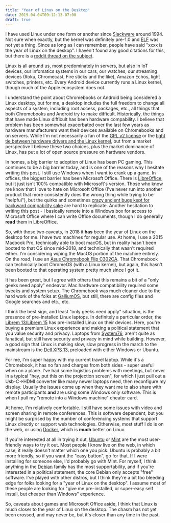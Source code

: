 ```yaml
---
title: "Year of Linux on the Desktop"
date: 2019-04-04T09:12:13-07:00
draft: true
---
```


I have used Linux under one form or another since [Slackware](https://en.wikipedia.org/wiki/Slackware)
around 1994. Not sure when exactly, but the kernel was definitely pre-1.0 and
[ELF](https://en.wikipedia.org/wiki/Executable_and_Linkable_Format) was not
yet a thing. Since as long as I can remember, people have said "xxxx is
the year of Linux on the deskop". I haven't found any good citations for this,
but there is a [reddit thread on the subject](https://www.reddit.com/r/linux/comments/3038d4/when_was_the_first_year_of_the_linux_desktop/).

Linux is all around us, most predominately in servers, but also in IoT devices,
our infomatics systems in our cars, our watches, our streaming devices
(Roku, Chromecast, Fire sticks and the like), Amazon Echos, light switches,
printers, etc. Every Android device currently runs a Linux kernel, though much
of the Apple ecosystem does not.

I understand the point about Chromebooks or Android being considered a Linux
desktop, but for me, a desktop includes the full freedom to change all aspects
of a system, including root access, packages, etc., all things that both
Chromebooks and Android try to make difficult. Historically, the things that
have made Linux difficult has been hardware compability. I believe that
problem has been somewhat exacerbated over the last few years as hardware
manufacturers want their devices available on Chromebooks and on servers. While
I'm not necessarily a fan of the [GPL v2 license](https://choosealicense.com/licenses/gpl-2.0/)
or the [tight tie between hardware drivers and the Linux kernel](https://en.wikipedia.org/wiki/Linux_kernel#Codebase),
but from a market perspective I believe these two choices, plus the market
dominance of Linux, has put a lot of open source pressure on hardware vendors.


In homes, a big barrier to adoption of Linux has been PC gaming. This
continues to be a big barrier today, and is one of the reasons why I hesitate
writing this post. I still use Windows when I want to crank up a game. In
offices, the biggest barrier has been Microsoft Office. There is
[LibreOffice](https://www.libreoffice.org/), but it just isn't 100% compatible
with Microsoft's version. Those who know me know that I love to hate on
Microsoft Office (I've never run into another product that more consistently
does the wrong thing while trying to be "helpful"), but the quirks and sometimes
[crazy ancient bugs kept for backward compability sake](https://www.joelonsoftware.com/2006/06/16/my-first-billg-review/)
are hard to replicate. Another hesitation to writing this post - I basically
remote into a Windows box for access to Microsoft Office where I can write
Office documents, though I do generally **read** them in LibreOffice.

So, with those two caveats, in 2018 it **has** been the year of Linux on
the desktop for me. I have two machines for regular use. At home, I use a 2015
Macbook Pro, technically able to boot macOS, but in reality hasn't been booted
to that OS since mid-2018, and technically that wasn't required either. I'm
considering wiping the MacOS portion of the machine entirely. On the road, I use an 
[Asus Chromebook Flip C302CA](https://www.asus.com/us/Laptops/ASUS-Chromebook-Flip-C302CA/).
That Chromebook can technically boot ChromeOS (with a Linux kernel), but again,
this hasn't been booted to that operating system pretty much since I got it.

It has been great, but I agree with others that this remains a bit of a
"only geeks need apply" endeavor. Mac hardware compatibility required some
tweaks and system setup. The Chromebook was much cleaner due to the hard
work of the folks at [GalliumOS](https://galliumos.org/), but still, there
are config files and Google searches and etc., etc.

I think the best sign, and least "only geeks need apply" situation, is the
presence of pre-installed Linux laptops. In definitely a particular order,
the [Librem 13/Librem 15](https://puri.sm/products/) has pre-installed
Linux on their devices. Here, you're buying a premium Linux experience and
making a political statement that you value security and privacy. Laptops
from [System76](https://system76.com/), aren't quite as fanatical, but
still have security and privacy in mind while building. However, a good sign
that Linux is making slow, slow progress in the march to the mainstream is the
[Dell XPS 13](https://www.dell.com/en-us/work/shop/cty/pdp/spd/xps-13-9370-laptop),
preloaded with either Windows or Ubuntu.

For me, I'm super happy with my current travel laptop. While it's a Chromebook,
it has no fan and charges from both sides - super useful when on a plane.
I've had some logistics problems with meetings, but never in a typical
"hey, put this on the projection screen", for which I just pull out a Usb-C->HDMI
converter like many newer laptops need, then reconfigure my display. Usually
the issues come up when they want me to also share with remote participants
**and** are using some Windows only software. This is when I pull my 
"remote into a Windows machine" cheater card.

At home, I'm relatively comfortable. I still have some issues with video and
screen sharing in remote conferences. This is software dependent, but you might
be surprised by the number of conferencing systems that support Linux directly
or support web technologies. Otherwise, most stuff I do is on the web, or using
[Docker](https://www.docker.com/), which is **much** better on Linux.

If you're interested at all in trying it out, [Ubuntu](http://www.ubuntu.com/)
or [Mint](https://linuxmint.com/) are the most user-friendly ways to try it
out. Most people I know live on the web, in which case, it really doesn't
matter which one you pick. Ubuntu is probably a bit more friendly, so if you
want the "easy button", go for that. If I were installing for someone else,
I'd probably go with Mint. For myself, I think anything in the
[Debian](https://www.debian.org/) family has the most supportability, and if
you're interested in a political statement, the core Debian only accepts
"free" software. I've played with other distros, but I think they're a bit
too bleeding edge for folks looking for a "year of Linux on the desktop". I
assume most of these people are looking for "give me pre-installed, or super-easy
self install, but cheaper than Windows" experience.

So, caveats about games and Microsoft Office aside, I think that Linux is
much closer to the year of Linux on the desktop. The chasm has not yet been
crossed, and may never be, but it's closer than any time in the past.

